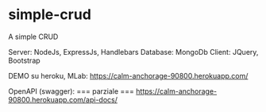 # simple-crud
A simple CRUD

Server: NodeJs, ExpressJs, Handlebars
Database: MongoDb
Client: JQuery, Bootstrap

DEMO su heroku, MLab:
https://calm-anchorage-90800.herokuapp.com/

OpenAPI (swagger): === parziale ===
https://calm-anchorage-90800.herokuapp.com/api-docs/
